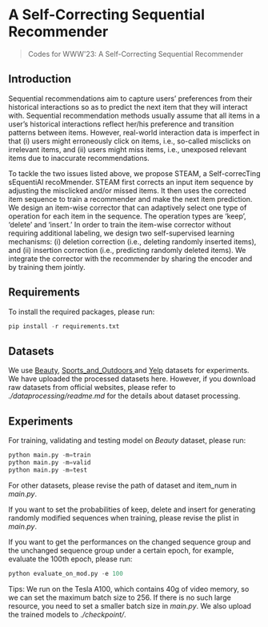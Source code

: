 # A Self-Correcting Sequential Recommender

> Codes for WWW'23: A Self-Correcting Sequential Recommender

## Introduction

Sequential recommendations aim to capture users’ preferences from their historical interactions so as to predict the next item that they will interact with. Sequential recommendation methods usually assume that all items in a user’s historical interactions reflect her/his preference and transition patterns between items. However, real-world interaction data is imperfect in that (i) users might erroneously click on items, i.e., so-called misclicks on irrelevant items, and (ii) users might miss items, i.e., unexposed relevant items due to inaccurate recommendations.

To tackle the two issues listed above, we propose STEAM, a Self-correcTing sEquentiAl recoMmender. STEAM first corrects an input item sequence by adjusting the misclicked and/or missed items. It then uses the corrected item sequence to train a recommender and make the next item prediction. We design an item-wise corrector that can adaptively select one type of operation for each item in the sequence. The operation types are ‘keep’, ‘delete’ and ‘insert.’ In order to train the item-wise corrector without requiring additional labeling, we design two self-supervised learning mechanisms: (i) deletion correction (i.e., deleting randomly inserted items), and (ii) insertion correction (i.e., predicting randomly deleted items). We integrate the corrector with the recommender by sharing the encoder and by training them jointly.

## Requirements

To install the required packages, please run:

```python
pip install -r requirements.txt
```

## Datasets

We use [Beauty](http://jmcauley.ucsd.edu/data/amazon/links.html), [Sports_and_Outdoors ](http://jmcauley.ucsd.edu/data/amazon/links.html)and [Yelp](https://www.yelp.com/dataset) datasets for experiments. We have uploaded the processed datasets here. However, if you download raw datasets from official websites, please refer to *./dataprocessing/readme.md* for the details about dataset processing.

## Experiments

For training, validating and testing model on *Beauty* dataset, please run:

```python
python main.py -m=train
python main.py -m=valid
python main.py -m=test
```

For other datasets, please revise the path of dataset and item_num in *main.py*.

If you want to set the probabilities of keep, delete and insert for generating randomly modified sequences when training, please revise the plist in *main.py*.

If you want to get the performances on the changed sequence group and the unchanged sequence group under a certain epoch, for example, evaluate the 100th epoch, please run:

```python
python evaluate_on_mod.py -e 100
```

Tips:
We run on the Tesla A100, which contains 40g of video memory, so we can set the maximum batch size to 256. If there is no such large resource, you need to set a smaller batch size in *main.py*. We also upload the trained models to *./checkpoint/*.

